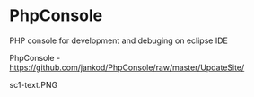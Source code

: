 # PhpConsole
PHP console for development and debuging on eclipse IDE

PhpConsole - https://github.com/jankod/PhpConsole/raw/master/UpdateSite/

sc1-text.PNG